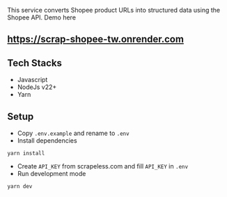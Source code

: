 This service converts Shopee product URLs into structured data using the Shopee API. Demo here

## https://scrap-shopee-tw.onrender.com

## Tech Stacks

- Javascript
- NodeJs v22+
- Yarn

## Setup

- Copy `.env.example` and rename to `.env`
- Install dependencies

```
yarn install
```

- Create `API_KEY` from scrapeless.com and fill `API_KEY` in `.env`
- Run development mode

```
yarn dev
```
